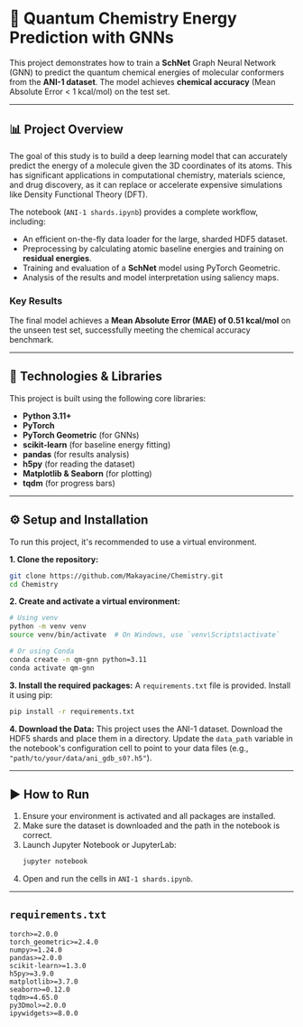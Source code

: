 # 🧪 Quantum Chemistry Energy Prediction with GNNs

This project demonstrates how to train a **SchNet** Graph Neural Network (GNN) to predict the quantum chemical energies of molecular conformers from the **ANI-1 dataset**. The model achieves **chemical accuracy** (Mean Absolute Error \< 1 kcal/mol) on the test set.

-----

## 📊 Project Overview

The goal of this study is to build a deep learning model that can accurately predict the energy of a molecule given the 3D coordinates of its atoms. This has significant applications in computational chemistry, materials science, and drug discovery, as it can replace or accelerate expensive simulations like Density Functional Theory (DFT).

The notebook (`ANI-1 shards.ipynb`) provides a complete workflow, including:

  - An efficient on-the-fly data loader for the large, sharded HDF5 dataset.
  - Preprocessing by calculating atomic baseline energies and training on **residual energies**.
  - Training and evaluation of a **SchNet** model using PyTorch Geometric.
  - Analysis of the results and model interpretation using saliency maps.

### Key Results

The final model achieves a **Mean Absolute Error (MAE) of 0.51 kcal/mol** on the unseen test set, successfully meeting the chemical accuracy benchmark.

-----

## 🚀 Technologies & Libraries

This project is built using the following core libraries:

  - **Python 3.11+**
  - **PyTorch**
  - **PyTorch Geometric** (for GNNs)
  - **scikit-learn** (for baseline energy fitting)
  - **pandas** (for results analysis)
  - **h5py** (for reading the dataset)
  - **Matplotlib & Seaborn** (for plotting)
  - **tqdm** (for progress bars)

-----

## ⚙️ Setup and Installation

To run this project, it's recommended to use a virtual environment.

**1. Clone the repository:**

```bash
git clone https://github.com/Makayacine/Chemistry.git
cd Chemistry
```

**2. Create and activate a virtual environment:**

```bash
# Using venv
python -m venv venv
source venv/bin/activate  # On Windows, use `venv\Scripts\activate`

# Or using Conda
conda create -n qm-gnn python=3.11
conda activate qm-gnn
```

**3. Install the required packages:**
A `requirements.txt` file is provided. Install it using pip:

```bash
pip install -r requirements.txt
```

**4. Download the Data:**
This project uses the ANI-1 dataset. Download the HDF5 shards and place them in a directory. Update the `data_path` variable in the notebook's configuration cell to point to your data files (e.g., `"path/to/your/data/ani_gdb_s0?.h5"`).

-----

## ▶️ How to Run

1.  Ensure your environment is activated and all packages are installed.
2.  Make sure the dataset is downloaded and the path in the notebook is correct.
3.  Launch Jupyter Notebook or JupyterLab:
    ```bash
    jupyter notebook
    ```
4.  Open and run the cells in `ANI-1 shards.ipynb`.

-----

## `requirements.txt`

```text
torch>=2.0.0
torch_geometric>=2.4.0
numpy>=1.24.0
pandas>=2.0.0
scikit-learn>=1.3.0
h5py>=3.9.0
matplotlib>=3.7.0
seaborn>=0.12.0
tqdm>=4.65.0
py3Dmol>=2.0.0
ipywidgets>=8.0.0
```